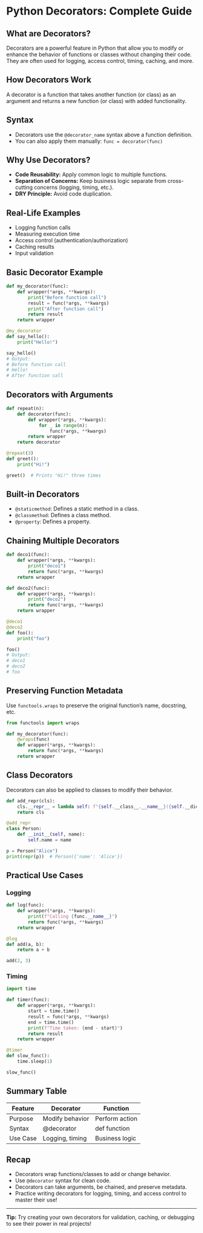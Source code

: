 # Python Decorators: Complete Guide

## What are Decorators?
Decorators are a powerful feature in Python that allow you to modify or enhance the behavior of functions or classes without changing their code. They are often used for logging, access control, timing, caching, and more.

## How Decorators Work
A decorator is a function that takes another function (or class) as an argument and returns a new function (or class) with added functionality.

## Syntax
- Decorators use the `@decorator_name` syntax above a function definition.
- You can also apply them manually: `func = decorator(func)`

## Why Use Decorators?
- **Code Reusability:** Apply common logic to multiple functions.
- **Separation of Concerns:** Keep business logic separate from cross-cutting concerns (logging, timing, etc.).
- **DRY Principle:** Avoid code duplication.

## Real-Life Examples
- Logging function calls
- Measuring execution time
- Access control (authentication/authorization)
- Caching results
- Input validation

## Basic Decorator Example
```python
def my_decorator(func):
    def wrapper(*args, **kwargs):
        print("Before function call")
        result = func(*args, **kwargs)
        print("After function call")
        return result
    return wrapper

@my_decorator
def say_hello():
    print("Hello!")

say_hello()
# Output:
# Before function call
# Hello!
# After function call
```

## Decorators with Arguments
```python
def repeat(n):
    def decorator(func):
        def wrapper(*args, **kwargs):
            for _ in range(n):
                func(*args, **kwargs)
        return wrapper
    return decorator

@repeat(3)
def greet():
    print("Hi!")

greet()  # Prints "Hi!" three times
```

## Built-in Decorators
- `@staticmethod`: Defines a static method in a class.
- `@classmethod`: Defines a class method.
- `@property`: Defines a property.

## Chaining Multiple Decorators
```python
def deco1(func):
    def wrapper(*args, **kwargs):
        print("deco1")
        return func(*args, **kwargs)
    return wrapper

def deco2(func):
    def wrapper(*args, **kwargs):
        print("deco2")
        return func(*args, **kwargs)
    return wrapper

@deco1
@deco2
def foo():
    print("foo")

foo()
# Output:
# deco1
# deco2
# foo
```

## Preserving Function Metadata
Use `functools.wraps` to preserve the original function’s name, docstring, etc.
```python
from functools import wraps

def my_decorator(func):
    @wraps(func)
    def wrapper(*args, **kwargs):
        return func(*args, **kwargs)
    return wrapper
```

## Class Decorators
Decorators can also be applied to classes to modify their behavior.
```python
def add_repr(cls):
    cls.__repr__ = lambda self: f"{self.__class__.__name__}({self.__dict__})"
    return cls

@add_repr
class Person:
    def __init__(self, name):
        self.name = name

p = Person("Alice")
print(repr(p))  # Person({'name': 'Alice'})
```

## Practical Use Cases
### Logging
```python
def log(func):
    def wrapper(*args, **kwargs):
        print(f"Calling {func.__name__}")
        return func(*args, **kwargs)
    return wrapper

@log
def add(a, b):
    return a + b

add(2, 3)
```

### Timing
```python
import time

def timer(func):
    def wrapper(*args, **kwargs):
        start = time.time()
        result = func(*args, **kwargs)
        end = time.time()
        print(f"Time taken: {end - start}")
        return result
    return wrapper

@timer
def slow_func():
    time.sleep(1)

slow_func()
```

## Summary Table
| Feature         | Decorator         | Function         |
|-----------------|------------------|------------------|
| Purpose         | Modify behavior  | Perform action   |
| Syntax          | @decorator       | def function     |
| Use Case        | Logging, timing  | Business logic   |

## Recap
- Decorators wrap functions/classes to add or change behavior.
- Use `@decorator` syntax for clean code.
- Decorators can take arguments, be chained, and preserve metadata.
- Practice writing decorators for logging, timing, and access control to master their use!

---
**Tip:** Try creating your own decorators for validation, caching, or debugging to see their power in real projects!
